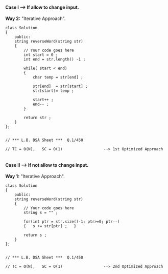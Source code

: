 #### Case I --> If allow to change input.
**Way 2:** "Iterative Approach".

```
class Solution
{
    public:
    string reverseWord(string str)
    {
        // Your code goes here
        int start = 0 ;
        int end = str.length() -1 ;
        
        while( start < end)
        {
            char temp = str[end] ;
            
            str[end]  = str[start] ;
            str[start]= temp ;
            
            start++ ;
            end-- ;
        }
        
        return str ;
    }
};


// *** L.B. DSA Sheet ***  Q.1/450

// TC = O(N),   SC = O(1)                  --> 1st Optimized Approach


```


#### Case II --> If not allow to change input.
**Way 1:** "Iterative Approach".

```
class Solution
{
    public:
    string reverseWord(string str)
    {
        // Your code goes here
        string s = "" ;
        
        for(int ptr = str.size()-1; ptr>=0; ptr--)
        {   s += str[ptr] ;   }
        
        return s ;
    }
};


// *** L.B. DSA Sheet ***  Q.1/450

// TC = O(N),   SC = O(1)                  --> 2nd Optimized Approach

```
